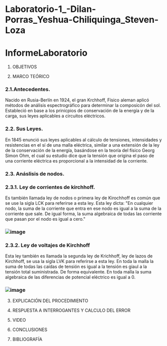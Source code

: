 # Laboratorio-1_-Dilan-Porras_Yeshua-Chiliquinga_Steven-Loza
# InformeLaboratorio

1. OBJETIVOS

2. MARCO TEÓRICO 
  ### 2.1.Antecedentes.
  Nacido en Rusia-Berlín en 1924, el gran Krchhoff, Físico aleman aplicó métodos de análisis espectrográfico para determinar la composicón del sol. Estableció en base a  los prinicpios de conservación de la energía y de la carga, sus leyes aplicables a circuitos eléctricos.
  ### 2.2. Sus Leyes.
  En 1845 enunció sus leyes aplicables al cálculo de tensiones, intensidades y resistencias en el sí de una malla eléctrica, similar a una extensión de la ley de la conservación de la energía, basándose en la teoría del físico Georg Simon Ohm, el cual su estudio dice que la tensión que origina el paso de una corriente eléctrica es proporcional a la intensidad de la corriente. 
  ### 2.3. Anáslisis de nodos.
  ### 2.3.1. Ley de corrientes de kirchhoff.
  Es también llamada ley de nodos o primera ley de Kirochhoff es común que se use la sigla LCK para referirse a esta ley. Esta ley dicta:
 "En cualquier nodo, la suma de la corriente que entra en ese nodo es igual a la suma de la corriente que sale. De igual forma, la suma algebraica de todas las corriente que pasan por el nodo es igual a cero."
 ### ![image](https://user-images.githubusercontent.com/104863870/169456769-a36e21f1-97cf-4f43-95c4-e5544ee93699.png)
 ### 2.3.2. Ley de voltajes de Kirchhoff
 Esta ley también es llamada la segunda ley de Krichhoff, ley de lazos de Kirchhoff, se usa la sigla LVK para referirse a esta ley.
 En toda la malla la suma de todas las caídas de tensión es igual a la tensión es giaul a la tensión total suministrada. De forma equivalente. En toda malla la suma algebraica de las diferencias de potencial eléctrico es igual a 0.
### ![image](https://user-images.githubusercontent.com/104863870/169458300-4abc62ac-a88e-4729-b5c2-63757d3b7bd8.png)

3. EXPLICACIÓN DEL PROCEDIMIENTO

4. RESPUESTA A INTERROGANTES Y CALCULO DEL ERROR

5. VIDEO

6. CONCLUSIONES

7. BIBLIOGRAFÍA
